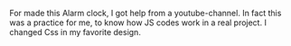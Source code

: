 For made this Alarm clock, I got help from a youtube-channel. In fact this was a practice for me, to know how JS codes work in a real project. I changed Css in my favorite design.
